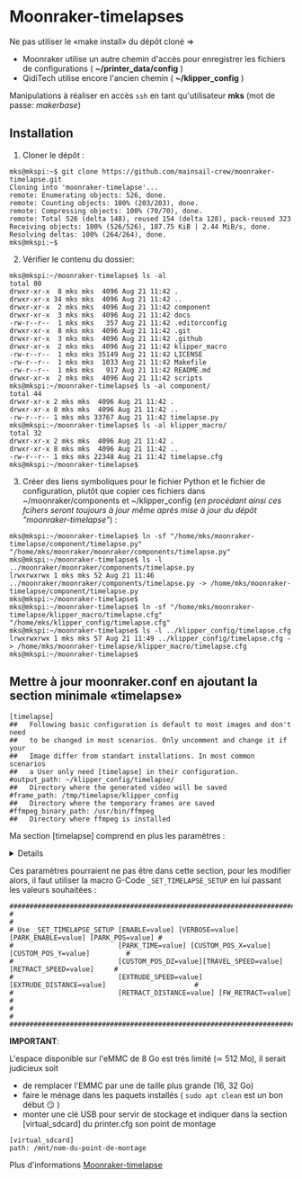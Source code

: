# Moonraker-timelapses

Ne pas utiliser le «make install» du dépôt cloné => 
- Moonraker utilise un autre chemin d'accès pour enregistrer les fichiers de configurations ( **~/printer_data/config** )
- QidiTech utilise encore l'ancien chemin ( **~/klipper_config** )

Manipulations à réaliser en accès `ssh` en tant qu'utilisateur **mks** (mot de passe: *makerbase*) 

## Installation

1. Cloner le dépôt :

```
mks@mkspi:~$ git clone https://github.com/mainsail-crew/moonraker-timelapse.git
Cloning into 'moonraker-timelapse'...
remote: Enumerating objects: 526, done.
remote: Counting objects: 100% (203/203), done.
remote: Compressing objects: 100% (70/70), done.
remote: Total 526 (delta 148), reused 154 (delta 128), pack-reused 323
Receiving objects: 100% (526/526), 187.75 KiB | 2.44 MiB/s, done.
Resolving deltas: 100% (264/264), done.
mks@mkspi:~$
```
2. Vérifier le contenu du dossier:

```
mks@mkspi:~/moonraker-timelapse$ ls -al
total 80
drwxr-xr-x  8 mks mks  4096 Aug 21 11:42 .
drwxr-xr-x 34 mks mks  4096 Aug 21 11:42 ..
drwxr-xr-x  2 mks mks  4096 Aug 21 11:42 component
drwxr-xr-x  3 mks mks  4096 Aug 21 11:42 docs
-rw-r--r--  1 mks mks   357 Aug 21 11:42 .editorconfig
drwxr-xr-x  8 mks mks  4096 Aug 21 11:42 .git
drwxr-xr-x  3 mks mks  4096 Aug 21 11:42 .github
drwxr-xr-x  2 mks mks  4096 Aug 21 11:42 klipper_macro
-rw-r--r--  1 mks mks 35149 Aug 21 11:42 LICENSE
-rw-r--r--  1 mks mks  1033 Aug 21 11:42 Makefile
-rw-r--r--  1 mks mks   917 Aug 21 11:42 README.md
drwxr-xr-x  2 mks mks  4096 Aug 21 11:42 scripts
mks@mkspi:~/moonraker-timelapse$ ls -al component/
total 44
drwxr-xr-x 2 mks mks  4096 Aug 21 11:42 .
drwxr-xr-x 8 mks mks  4096 Aug 21 11:42 ..
-rw-r--r-- 1 mks mks 33767 Aug 21 11:42 timelapse.py
mks@mkspi:~/moonraker-timelapse$ ls -al klipper_macro/
total 32
drwxr-xr-x 2 mks mks  4096 Aug 21 11:42 .
drwxr-xr-x 8 mks mks  4096 Aug 21 11:42 ..
-rw-r--r-- 1 mks mks 22348 Aug 21 11:42 timelapse.cfg
mks@mkspi:~/moonraker-timelapse$
```
3. Créer des liens symboliques pour le fichier Python et le fichier de configuration, plutôt que copier ces fichiers dans ~/moonraker/components et ~/klipper_config (*en procédant ainsi ces fcihers seront toujours à jour même après mise à jour du dépôt "moonraker-timelapse"*) :

```
mks@mkspi:~/moonraker-timelapse$ ln -sf "/home/mks/moonraker-timelapse/component/timelapse.py" "/home/mks/moonraker/moonraker/components/timelapse.py"
mks@mkspi:~/moonraker-timelapse$ ls -l ../moonraker/moonraker/components/timelapse.py
lrwxrwxrwx 1 mks mks 52 Aug 21 11:46 ../moonraker/moonraker/components/timelapse.py -> /home/mks/moonraker-timelapse/component/timelapse.py
mks@mkspi:~/moonraker-timelapse$
mks@mkspi:~/moonraker-timelapse$ ln -sf "/home/mks/moonraker-timelapse/klipper_macro/timelapse.cfg" "/home/mks/klipper_config/timelapse.cfg"
mks@mkspi:~/moonraker-timelapse$ ls -l ../klipper_config/timelapse.cfg
lrwxrwxrwx 1 mks mks 57 Aug 21 11:49 ../klipper_config/timelapse.cfg -> /home/mks/moonraker-timelapse/klipper_macro/timelapse.cfg
mks@mkspi:~/moonraker-timelapse$
```

## Mettre à jour moonraker.conf en ajoutant la section minimale «timelapse»

```
[timelapse]
##   Following basic configuration is default to most images and don't need
##   to be changed in most scenarios. Only uncomment and change it if your
##   Image differ from standart installations. In most common scenarios
##   a User only need [timelapse] in their configuration.
#output_path: ~/klipper_config/timelapse/
##   Directory where the generated video will be saved
#frame_path: /tmp/timelapse/klipper_config
##   Directory where the temporary frames are saved
#ffmpeg_binary_path: /usr/bin/ffmpeg
##   Directory where ffmpeg is installed
```

Ma section [timelapse] comprend en plus les paramètres :

<details>

```
#enabled: True
#mode: layermacro
#snapshoturl: http://localhost:8080/?action=snapshot
#gcode_verbose: True
parkhead: True
parkpos: custom
park_custom_pos_x: 150.0
park_custom_pos_y: 280.0
#park_custom_pos_dz: 0.0
park_travel_speed: 600
#park_retract_speed: 15
#park_extrude_speed: 15
#park_retract_distance: 1.0
#park_extrude_distance: 1.0
#hyperlapse_cycle: 30
#autorender: True
#constant_rate_factor: 23
#output_framerate: 30
#pixelformat: yuv420p
#time_format_code: %Y%m%d_%H%M
#extraoutputparams:
#variable_fps: False
#targetlength: 10
#variable_fps_min: 5
#variable_fps_max: 60
#flip_x: False
#flip_y: False
#duplicatelastframe: 0
#previewimage: True
#saveframes: False
#wget_skip_cert_check: False
```

</details>

Ces paramètres pourraient ne pas être dans cette section, pour les modifier alors, il faut utiliser la macro G-Code `_SET_TIMELAPSE_SETUP` en lui passant les valeurs souhaitées :

```
################################################################################################
#                                                                                              #
# Use _SET_TIMELAPSE_SETUP [ENABLE=value] [VERBOSE=value] [PARK_ENABLE=value] [PARK_POS=value] #
#                          [PARK_TIME=value] [CUSTOM_POS_X=value] [CUSTOM_POS_Y=value]         #
#                          [CUSTOM_POS_DZ=value][TRAVEL_SPEED=value] [RETRACT_SPEED=value]     #
#                          [EXTRUDE_SPEED=value] [EXTRUDE_DISTANCE=value]                      #
#                          [RETRACT_DISTANCE=value] [FW_RETRACT=value]                         #
#                                                                                              #
################################################################################################
```

**IMPORTANT**:

L'espace disponible sur l'eMMC de 8 Go est très limité (≃ 512 Mo), il serait judicieux soit 
 - de remplacer l'EMMC par une de taille plus grande (16, 32 Go)
 - faire le ménage dans les paquets installés ( `sudo apt clean` est un bon début :smirk: )
 - monter une clé USB pour servir de stockage et indiquer dans la section [virtual_sdcard] du printer.cfg son point de montage

```
[virtual_sdcard]
path: /mnt/nom-du-point-de-montage
```

Plus d'informations [Moonraker-timelapse](https://github.com/mainsail-crew/moonraker-timelapse)
